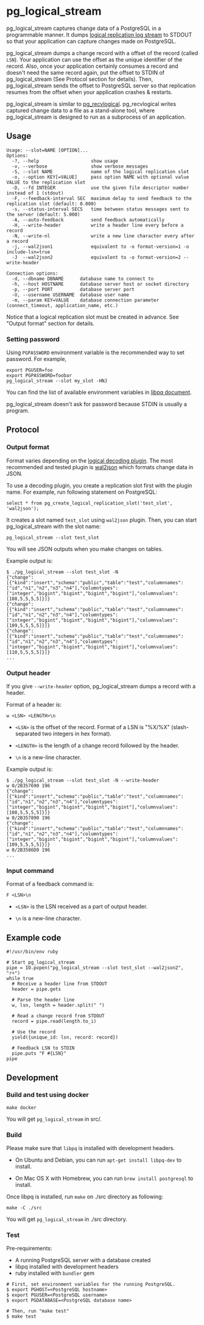 # pg_logical_stream

pg_logical_stream captures change data of a PostgreSQL in a programmable manner. It dumps
[logical replication log stream](https://www.postgresql.org/docs/11/logical-replication.html) to STDOUT so that your application can capture changes made on PostgreSQL.

pg_logical_stream dumps a change record with a offset of the record (called `LSN`). Your application
can use the offset as the unique identifier of the record. Also, once your application certainly consumes
a record and doesn't need the same record again, put the offset to STDIN of pg_logical_stream (See Protocol
section for details). Then, pg_logical_stream sends the offset to PostgreSQL server so that replication
resumes from the offset when your application crashes & restarts.

pg_logical_stream is similar to [pg_recvlogical](https://www.postgresql.org/docs/11/app-pgrecvlogical.html). pg_recvlogical writes captured
change data to a file as a stand-alone tool, where pg_logical_stream is designed to run as a subprocess of an application.

## Usage

```
Usage: --slot=NAME [OPTION]...
Options:
  -?, --help                   show usage
  -v, --verbose                show verbose messages
  -S, --slot NAME              name of the logical replication slot
  -o, --option KEY[=VALUE]     pass option NAME with optional value VALUE to the replication slot
  -D, --fd INTEGER             use the given file descriptor number instead of 1 (stdout)
  -F, --feedback-interval SEC  maximum delay to send feedback to the replication slot (default: 0.000)
  -s, --status-interval SECS   time between status messages sent to the server (default: 5.000)
  -A, --auto-feedback          send feedback automatically
  -H, --write-header           write a header line every before a record
  -N, --write-nl               write a new line character every after a record
  -j, --wal2json1              equivalent to -o format-version=1 -o include-lsn=true
  -J  --wal2json2              equivalent to -o format-version=2 --write-header

Connection options:
  -d, --dbname DBNAME      database name to connect to
  -h, --host HOSTNAME      database server host or socket directory
  -p, --port PORT          database server port
  -U, --username USERNAME  database user name
  -m, --param KEY=VALUE    database connection parameter (connect_timeout, application_name, etc.)
```

Notice that a logical replication slot must be created in advance. See "Output format" section for details.

### Setting password

Using `PGPASSWORD` environment variable is the recommended way to set password. For example,

```
export PGUSER=foo
export PGPASSWORD=foobar
pg_logical_stream --slot my_slot -HNJ
```

You can find the list of available environment variables in [libpq document](https://www.postgresql.org/docs/11/libpq-envars.html).

pg_logical_stream doesn't ask for password because STDIN is usually a program.

## Protocol

### Output format

Format varies depending on the [logical decoding plugin](https://www.postgresql.org/docs/11/logicaldecoding-explanation.html).
The most recommended and tested plugin is [wal2json](https://github.com/eulerto/wal2json) which formats change data in JSON.

To use a decoding plugin, you create a replication slot first with the plugin name.
For example, run following statement on PostgreSQL:

```
select * from pg_create_logical_replication_slot('test_slot', 'wal2json');
```

It creates a slot named `test_slot` using `wal2json` plugin.
Then, you can start pg_logical_stream with the slot name:

```
pg_logical_stream --slot test_slot
```

You will see JSON outputs when you make changes on tables.

Example output is:

```
$ ./pg_logical_stream --slot test_slot -N
{"change":[{"kind":"insert","schema":"public","table":"test","columnnames":["id","n1","n2","n3","n4"],"columntypes":["integer","bigint","bigint","bigint","bigint"],"columnvalues":[108,5,5,5,5]}]}
{"change":[{"kind":"insert","schema":"public","table":"test","columnnames":["id","n1","n2","n3","n4"],"columntypes":["integer","bigint","bigint","bigint","bigint"],"columnvalues":[109,5,5,5,5]}]}
{"change":[{"kind":"insert","schema":"public","table":"test","columnnames":["id","n1","n2","n3","n4"],"columntypes":["integer","bigint","bigint","bigint","bigint"],"columnvalues":[110,5,5,5,5]}]}
...
```

### Output header

If you give `--write-header` option, pg_logical_stream dumps a record with a header.

Format of a header is:

```
w <LSN> <LENGTH>\n
```

* `<LSN>` is the offset of the record. Format of a LSN is "%X/%X" (slash-separated two integers in hex format).

* `<LENGTH>` is the length of a change record followed by the header.

* `\n` is a new-line character.

Example output is:

```
$ ./pg_logical_stream --slot test_slot -N --write-header
w 0/2B357690 196
{"change":[{"kind":"insert","schema":"public","table":"test","columnnames":["id","n1","n2","n3","n4"],"columntypes":["integer","bigint","bigint","bigint","bigint"],"columnvalues":[108,5,5,5,5]}]}
w 0/2B357890 196
{"change":[{"kind":"insert","schema":"public","table":"test","columnnames":["id","n1","n2","n3","n4"],"columntypes":["integer","bigint","bigint","bigint","bigint"],"columnvalues":[109,5,5,5,5]}]}
w 0/2B3586D0 196
...
```

### Input command

Format of a feedback command is:

```
F <LSN>\n
```

* `<LSN>` is the LSN received as a part of output header.

* `\n` is a new-line character.

## Example code

```
#!/usr/bin/env ruby

# Start pg_logical_stream
pipe = IO.popen("pg_logical_stream --slot test_slot --wal2json2", "r+")
while true
  # Receive a header line from STDOUT
  header = pipe.gets

  # Parse the header line
  w, lsn, length = header.split(" ")

  # Read a change record from STDOUT
  record = pipe.read(length.to_i)

  # Use the record
  yield({unique_id: lsn, record: record})

  # Feedback LSN to STDIN
  pipe.puts "F #{LSN}"
pipe
```


## Development

### Build and test using docker

```
make docker
```

You will get `pg_logical_stream` in src/.

### Build

Please make sure that `libpq` is installed with development headers.

* On Ubuntu and Debian, you can run `apt-get install libpq-dev` to install.

* On Mac OS X with Homebrew, you can run `brew install postgresql` to install.

Once libpq is installed, run `make` on ./src directory as following:

```
make -C ./src
```

You will get `pg_logical_stream` in ./src directory.

### Test

Pre-requirements:

* A running PostgreSQL server with a database created
* libpq installed with development headers
* ruby installed with `bundler` gem

```
# First, set environment variables for the running PostgreSQL.
$ export PGHOST=<PostgreSQL hostname>
$ export PGUSER=<PostgreSQL username>
$ export PGDATABASE=<PostgreSQL database name>

# Then, run "make test"
$ make test
```

